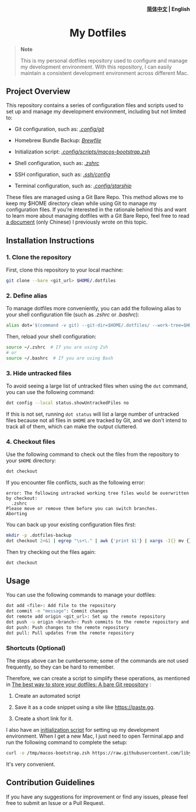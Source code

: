 <h4 align="right">
   <a href="https://github.com/liby/dotfiles/blob/main/.github/README_EN.md">简体中文</a> | <strong>English</strong>
</h4>

<div>
  <h1 align="center">My Dotfiles</h1>
</div>

> **Note**
>
> This is my personal dotfiles repository used to configure and manage my development environment. With this repository, I can easily maintain a consistent development environment across different Mac.

## Project Overview

This repository contains a series of configuration files and scripts used to set up and manage my development environment, including but not limited to:

  - Git configuration, such as: [_.config/git_](https://github.com/liby/dotfiles/tree/main/.config/git)

  - Homebrew Bundle Backup: [_Brewfile_](https://github.com/liby/dotfiles/blob/main/Brewfile)

  - Initialization script: [_.config/scripts/macos-bootstrap.zsh_](https://github.com/liby/dotfiles/blob/main/.config/scripts/macos-bootstrap.zsh)

  - Shell configuration, such as: [_.zshrc_](https://github.com/liby/dotfiles/blob/main/.zshrc)

  - SSH configuration, such as: [_.ssh/config_](https://github.com/liby/dotfiles/blob/main/.ssh/config)

  - Terminal configuration, such as: [_.config/starship_](https://github.com/liby/dotfiles/tree/main/.config/starship)

These files are managed using a Git Bare Repo. This method allows me to keep my $HOME directory clean while using Git to manage my configuration files. If you’re interested in the rationale behind this and want to learn more about managing dotfiles with a Git Bare Repo, feel free to read [a document](https://note.itswhat.me/#/page/%E4%BD%BF%E7%94%A8%20git%20bare%20repo%20%E6%9D%A5%E7%AE%A1%E7%90%86%20dotfiles) (only Chinese) I previously wrote on this topic.

## Installation Instructions

### 1. Clone the repository

First, clone this repository to your local machine:

```sh
git clone --bare <git_url> $HOME/.dotfiles
```

### 2. Define alias

To manage dotfiles more conveniently, you can add the following alias to your shell configuration file (such as _.zshrc_ or _.bashrc_):

```sh
alias dot='$(command -v git) --git-dir=$HOME/.dotfiles/ --work-tree=$HOME'
```

Then, reload your shell configuration:

```sh
source ~/.zshrc  # If you are using Zsh
# or
source ~/.bashrc  # If you are using Bash
```

### 3. Hide untracked files

To avoid seeing a large list of untracked files when using the `dot` command, you can use the following command:

```sh
dot config --local status.showUntrackedFiles no
```

If this is not set, running `dot status` will list a large number of untracked files because not all files in `$HOME` are tracked by Git, and we don't intend to track all of them, which can make the output cluttered.

### 4. Checkout files

Use the following command to check out the files from the repository to your `$HOME` directory:

```sh
dot checkout
```

If you encounter file conflicts, such as the following error:

```
error: The following untracked working tree files would be overwritten by checkout:
  .zshrc
Please move or remove them before you can switch branches.
Aborting
```

You can back up your existing configuration files first:

```sh
mkdir -p .dotfiles-backup
dot checkout 2>&1 | egrep "\s+\." | awk {'print $1'} | xargs -I{} mv {} .dotfiles-backup/{}
```

Then try checking out the files again:

```sh
dot checkout
```

## Usage

You can use the following commands to manage your dotfiles:

```sh
dot add <file>: Add file to the repository
dot commit -m "message": Commit changes
dot remote add origin <git_url>: Set up the remote repository
dot push -u origin <branch>: Push commits to the remote repository and link the remote branch to the local branch
dot push: Push changes to the remote repository
dot pull: Pull updates from the remote repository
```

### Shortcuts (Optional)

The steps above can be cumbersome; some of the commands are not used frequently, so they can be hard to remember.

Therefore, we can create a script to simplify these operations, as mentioned in [The best way to store your dotfiles: A bare Git repository](https://www.atlassian.com/git/tutorials/dotfiles#:~:text=you%20can%20create%20a%20simple%20script) :

  1. Create an automated script

  2. Save it as a code snippet using a site like https://paste.gg.

  3. Create a short link for it.

I also have an [initialization script](https://github.com/liby/dotfiles/blob/main/.config/scripts/macos-bootstrap.zsh) for setting up my development environment. When I get a new Mac, I just need to open Terminal.app and run the following command to complete the setup:

```sh
curl -o /tmp/macos-bootstrap.zsh https://raw.githubusercontent.com/liby/dotfiles/main/.config/scripts/macos-bootstrap.zsh && chmod +x /tmp/macos-bootstrap.zsh && /tmp/macos-bootstrap.zsh
```

It's very convenient.

## Contribution Guidelines

If you have any suggestions for improvement or find any issues, please feel free to submit an Issue or a Pull Request.